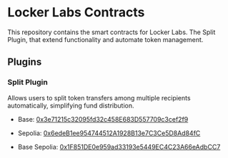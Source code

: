 # Locker Labs Contracts

This repository contains the smart contracts for Locker Labs. The Split Plugin, that extend functionality and automate token management.

## Plugins

### Split Plugin
Allows users to split token transfers among multiple recipients automatically, simplifying fund distribution.

- Base: [0x3e71215c32095fd32c458E683D557709c3cef2f9](https://basescan.org/address/0x981656a00aB861498E2DCE2a94b1dd416B684844)

- Sepolia: [0x6edeB1ee954744512A1928B13e7C3Ce5D8Ad84fC](https://sepolia.etherscan.io/address/0x1ef5f1E4d06AD60e9A3FD64D00782c21523F7317)

- Base Sepolia: [0x1F851DE0e959ad33193e5449EC4C23A66eAdbCC7](https://base-sepolia.blockscout.com/address/0x1F851DE0e959ad33193e5449EC4C23A66eAdbCC7)
